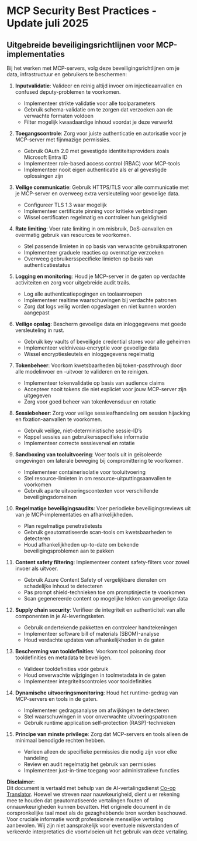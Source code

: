 <!--
CO_OP_TRANSLATOR_METADATA:
{
  "original_hash": "c3f4ea5732d64bf965e8aa2907759709",
  "translation_date": "2025-07-17T08:53:26+00:00",
  "source_file": "02-Security/mcp-security-best-practices-2025.md",
  "language_code": "nl"
}
-->
# MCP Security Best Practices - Update juli 2025

## Uitgebreide beveiligingsrichtlijnen voor MCP-implementaties

Bij het werken met MCP-servers, volg deze beveiligingsrichtlijnen om je data, infrastructuur en gebruikers te beschermen:

1. **Inputvalidatie**: Valideer en reinig altijd invoer om injectieaanvallen en confused deputy-problemen te voorkomen.
   - Implementeer strikte validatie voor alle toolparameters
   - Gebruik schema-validatie om te zorgen dat verzoeken aan de verwachte formaten voldoen
   - Filter mogelijk kwaadaardige inhoud voordat je deze verwerkt

2. **Toegangscontrole**: Zorg voor juiste authenticatie en autorisatie voor je MCP-server met fijnmazige permissies.
   - Gebruik OAuth 2.0 met gevestigde identiteitsproviders zoals Microsoft Entra ID
   - Implementeer role-based access control (RBAC) voor MCP-tools
   - Implementeer nooit eigen authenticatie als er al gevestigde oplossingen zijn

3. **Veilige communicatie**: Gebruik HTTPS/TLS voor alle communicatie met je MCP-server en overweeg extra versleuteling voor gevoelige data.
   - Configureer TLS 1.3 waar mogelijk
   - Implementeer certificate pinning voor kritieke verbindingen
   - Wissel certificaten regelmatig en controleer hun geldigheid

4. **Rate limiting**: Voer rate limiting in om misbruik, DoS-aanvallen en overmatig gebruik van resources te voorkomen.
   - Stel passende limieten in op basis van verwachte gebruikspatronen
   - Implementeer graduele reacties op overmatige verzoeken
   - Overweeg gebruikersspecifieke limieten op basis van authenticatiestatus

5. **Logging en monitoring**: Houd je MCP-server in de gaten op verdachte activiteiten en zorg voor uitgebreide audit trails.
   - Log alle authenticatiepogingen en toolaanroepen
   - Implementeer realtime waarschuwingen bij verdachte patronen
   - Zorg dat logs veilig worden opgeslagen en niet kunnen worden aangepast

6. **Veilige opslag**: Bescherm gevoelige data en inloggegevens met goede versleuteling in rust.
   - Gebruik key vaults of beveiligde credential stores voor alle geheimen
   - Implementeer veldniveau-encryptie voor gevoelige data
   - Wissel encryptiesleutels en inloggegevens regelmatig

7. **Tokenbeheer**: Voorkom kwetsbaarheden bij token-passthrough door alle modelinvoer en -uitvoer te valideren en te reinigen.
   - Implementeer tokenvalidatie op basis van audience claims
   - Accepteer nooit tokens die niet expliciet voor jouw MCP-server zijn uitgegeven
   - Zorg voor goed beheer van tokenlevensduur en rotatie

8. **Sessiebeheer**: Zorg voor veilige sessieafhandeling om session hijacking en fixation-aanvallen te voorkomen.
   - Gebruik veilige, niet-deterministische sessie-ID’s
   - Koppel sessies aan gebruikersspecifieke informatie
   - Implementeer correcte sessieverval en rotatie

9. **Sandboxing van tooluitvoering**: Voer tools uit in geïsoleerde omgevingen om laterale beweging bij compromittering te voorkomen.
   - Implementeer containerisolatie voor tooluitvoering
   - Stel resource-limieten in om resource-uitputtingsaanvallen te voorkomen
   - Gebruik aparte uitvoeringscontexten voor verschillende beveiligingsdomeinen

10. **Regelmatige beveiligingsaudits**: Voer periodieke beveiligingsreviews uit van je MCP-implementaties en afhankelijkheden.
    - Plan regelmatige penetratietests
    - Gebruik geautomatiseerde scan-tools om kwetsbaarheden te detecteren
    - Houd afhankelijkheden up-to-date om bekende beveiligingsproblemen aan te pakken

11. **Content safety filtering**: Implementeer content safety-filters voor zowel invoer als uitvoer.
    - Gebruik Azure Content Safety of vergelijkbare diensten om schadelijke inhoud te detecteren
    - Pas prompt shield-technieken toe om promptinjectie te voorkomen
    - Scan gegenereerde content op mogelijke lekken van gevoelige data

12. **Supply chain security**: Verifieer de integriteit en authenticiteit van alle componenten in je AI-leveringsketen.
    - Gebruik ondertekende pakketten en controleer handtekeningen
    - Implementeer software bill of materials (SBOM)-analyse
    - Houd verdachte updates van afhankelijkheden in de gaten

13. **Bescherming van tooldefinities**: Voorkom tool poisoning door tooldefinities en metadata te beveiligen.
    - Valideer tooldefinities vóór gebruik
    - Houd onverwachte wijzigingen in toolmetadata in de gaten
    - Implementeer integriteitscontroles voor tooldefinities

14. **Dynamische uitvoeringsmonitoring**: Houd het runtime-gedrag van MCP-servers en tools in de gaten.
    - Implementeer gedragsanalyse om afwijkingen te detecteren
    - Stel waarschuwingen in voor onverwachte uitvoeringspatronen
    - Gebruik runtime application self-protection (RASP)-technieken

15. **Principe van minste privilege**: Zorg dat MCP-servers en tools alleen de minimaal benodigde rechten hebben.
    - Verleen alleen de specifieke permissies die nodig zijn voor elke handeling
    - Review en audit regelmatig het gebruik van permissies
    - Implementeer just-in-time toegang voor administratieve functies

**Disclaimer**:  
Dit document is vertaald met behulp van de AI-vertalingsdienst [Co-op Translator](https://github.com/Azure/co-op-translator). Hoewel we streven naar nauwkeurigheid, dient u er rekening mee te houden dat geautomatiseerde vertalingen fouten of onnauwkeurigheden kunnen bevatten. Het originele document in de oorspronkelijke taal moet als de gezaghebbende bron worden beschouwd. Voor cruciale informatie wordt professionele menselijke vertaling aanbevolen. Wij zijn niet aansprakelijk voor eventuele misverstanden of verkeerde interpretaties die voortvloeien uit het gebruik van deze vertaling.